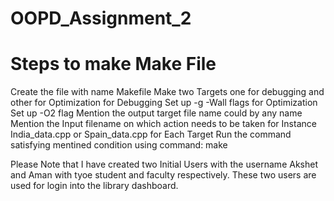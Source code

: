 # OOPD_Assignment_2

# Steps to make Make File

Create the file with name Makefile
Make two Targets one for debugging and other for Optimization
for Debugging Set up -g -Wall flags
for Optimization Set up -O2 flag
Mention the output target file name could by any name
Mention the Input filename on which action needs to be taken for Instance India_data.cpp or Spain_data.cpp
for Each Target Run the command satisfying mentined condition using command: make

Please Note that I have created two Initial Users with the username Akshet and Aman with tyoe student and faculty respectively.
These two users are used for login into the library dashboard.